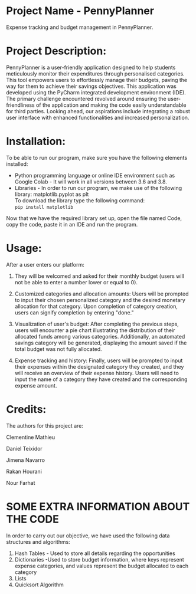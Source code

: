 # Project Name - PennyPlanner

Expense tracking and budget management in PennyPlanner.

# Project Description:

PennyPlanner is a user-friendly application designed to help students meticulously monitor their expenditures through personalised categories. This tool empowers users to effortlessly manage their budgets, paving the way for them to achieve their savings objectives.
This application was developed using the PyCharm integrated development environment (IDE). The primary challenge encountered revolved around ensuring the user-friendliness of the application and making the code easily understandable for third parties. Looking ahead, our aspirations include integrating a robust user interface with enhanced functionalities and increased personalization.

# Installation:

To be able to run our program, make sure you have the following elements installed:

  - Python programming language or online IDE environment such as Google Colab - It will work in all versions between 3.6 and 3.8. 
  - Libraries - In order to run our program, we make use of the following library: matplotlib.pyplot as plt  
        To download the library type the following command:   
    ```pip install matplotlib ``` 
  
  Now that we have the required library set up, open the file named Code, copy the code, paste it in an IDE and run the program. 

# Usage:

After a user enters our platform:

1) They will be welcomed and asked for their monthly budget (users will not be able to enter a number lower or equal to 0).
 

2) Customized categories and allocation amounts: Users will be prompted to input their chosen personalized category and the desired monetary allocation for that category. Upon completion of category creation, users can signify completion by entering "done."


3) Visualization of user's budget: After completing the previous steps, users will encounter a pie chart illustrating the distribution of their allocated funds among various categories. Additionally, an automated savings category will be generated, displaying the amount saved if the total budget was not fully allocated.


4) Expense tracking and history: Finally, users will be prompted to input their expenses within the designated category they created, and they will receive an overview of their expense history. Users will need to input the name of a category they have created and the corresponding expense amount.




# Credits:
The authors for this project are:   

Clementine Mathieu 

Daniel Teixidor

Jimena Navarro

Rakan Hourani 

Nour Farhat

# SOME EXTRA INFORMATION ABOUT THE CODE
In order to carry out our objective, we have used the following data structures and algorithms:

  1. Hash Tables - Used to store all details regarding the opportunities
  2.  Dictionaries -Used to store budget information, where keys represent expense categories, and values represent the budget allocated to each category
  3. Lists
  4. Quicksort Algorithm 
 

